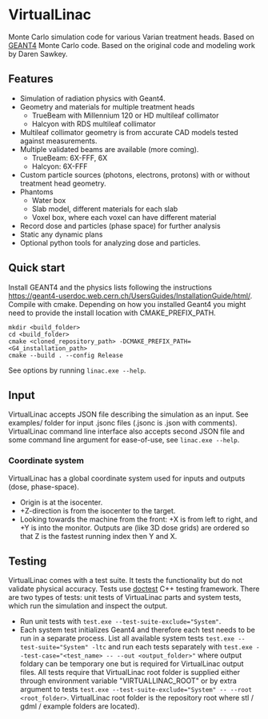 # VirtualLinac
Monte Carlo simulation code for various Varian treatment heads. Based on [GEANT4](https://geant4.web.cern.ch) Monte Carlo code. Based on the original code and modeling work by Daren Sawkey.

## Features
* Simulation of radiation physics with Geant4.
* Geometry and materials for multiple treatment heads
    - TrueBeam with Millennium 120 or HD multileaf collimator
    - Halcyon with RDS multileaf collimator
* Multileaf collimator geometry is from accurate CAD models tested against measurements.
* Multiple validated beams are available (more coming).
    - TrueBeam: 6X-FFF, 6X
    - Halcyon: 6X-FFF
* Custom particle sources (photons, electrons, protons) with or without treatment head geometry.
* Phantoms
    - Water box
    - Slab model, different materials for each slab
    - Voxel box, where each voxel can have different material
* Record dose and particles (phase space) for further analysis
* Static any dynamic plans
* Optional python tools for analyzing dose and particles.

## Quick start
Install GEANT4 and the physics lists following the instructions <https://geant4-userdoc.web.cern.ch/UsersGuides/InstallationGuide/html/>.
Compile with cmake. Depending on how you installed Geant4 you might need to provide the install location with CMAKE_PREFIX_PATH.
```
mkdir <build_folder>
cd <build_folder>
cmake <cloned_repository_path> -DCMAKE_PREFIX_PATH=<G4_installation_path>
cmake --build . --config Release
```
See options by running `linac.exe --help`.

## Input
VirtualLinac accepts JSON file describing the simulation as an input. See examples/ folder for input .jsonc files (.jsonc is .json with comments). VirtualLinac command line interface also accepts second JSON file and some command line argument for ease-of-use, see `linac.exe --help`.

### Coordinate system
VirtualLinac has a global coordinate system used for inputs and outputs (dose, phase-space). 
* Origin is at the isocenter. 
* +Z-direction is from the isocenter to the target.
* Looking towards the machine from the front: +X is from left to right, and +Y is into the monitor.
Outputs are (like 3D dose grids) are ordered so that Z is the fastest running index then Y and X.

## Testing
VirtualLinac comes with a test suite. It tests the functionality but do not validate physical accuracy. Tests use [doctest](https://github.com/doctest/doctest) C++ testing framework. There are two types of tests: unit tests of VirtuaLinac parts and system tests, which run the simulation and inspect the output.
* Run unit tests with `test.exe --test-suite-exclude="System"`.
* Each system test initializes Geant4 and therefore each test needs to be run in a separate process. List all available system tests `test.exe --test-suite="System" -ltc` and run each tests separately with `test.exe --test-case="<test_name> -- --out <output_folder>"` where output foldary can be temporary one but is required for VirtualLinac output files.
All tests require that VirtualLinac root folder is supplied either through environment variable "VIRTUALLINAC_ROOT" or by extra argument to tests `test.exe --test-suite-exclude="System" -- --root <root_folder>`. VirtualLinac root folder is the repository root where stl / gdml / example folders are located).
